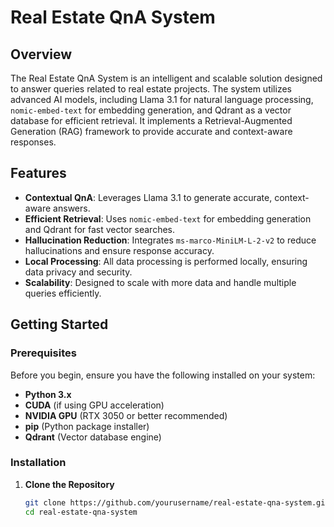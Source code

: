 # **Real Estate QnA System**

## **Overview**

The Real Estate QnA System is an intelligent and scalable solution designed to answer queries related to real estate projects. The system utilizes advanced AI models, including Llama 3.1 for natural language processing, `nomic-embed-text` for embedding generation, and Qdrant as a vector database for efficient retrieval. It implements a Retrieval-Augmented Generation (RAG) framework to provide accurate and context-aware responses.

## **Features**

- **Contextual QnA**: Leverages Llama 3.1 to generate accurate, context-aware answers.
- **Efficient Retrieval**: Uses `nomic-embed-text` for embedding generation and Qdrant for fast vector searches.
- **Hallucination Reduction**: Integrates `ms-marco-MiniLM-L-2-v2` to reduce hallucinations and ensure response accuracy.
- **Local Processing**: All data processing is performed locally, ensuring data privacy and security.
- **Scalability**: Designed to scale with more data and handle multiple queries efficiently.

## **Getting Started**

### **Prerequisites**

Before you begin, ensure you have the following installed on your system:

- **Python 3.x**
- **CUDA** (if using GPU acceleration)
- **NVIDIA GPU** (RTX 3050 or better recommended)
- **pip** (Python package installer)
- **Qdrant** (Vector database engine)

### **Installation**

1. **Clone the Repository**

   ```bash
   git clone https://github.com/yourusername/real-estate-qna-system.git
   cd real-estate-qna-system
